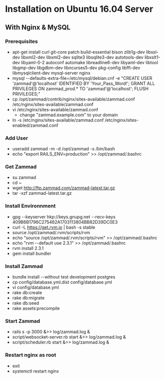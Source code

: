# Installation on Ubuntu 16.04 Server
## With Nginx & MySQL

### Prerequisites
* apt-get install curl git-core patch build-essential bison zlib1g-dev libssl-dev libxml2-dev libxml2-dev sqlite3 libsqlite3-dev autotools-dev libxslt1-dev libyaml-0-2 autoconf automake libreadline6-dev libyaml-dev libtool libgmp-dev libgdbm-dev libncurses5-dev pkg-config libffi-dev libmysqlclient-dev mysql-server nginx
* mysql --defaults-extra-file=/etc/mysql/debian.cnf -e "CREATE USER 'zammad'@'localhost' IDENTIFIED BY 'Your_Pass_Word!'; GRANT ALL PRIVILEGES ON zammad_prod.* TO 'zammad'@'localhost'; FLUSH PRIVILEGES;"
* cp /opt/zammad/contrib/nginx/sites-available/zammad.conf /etc/nginx/sites-available/zammad.conf
* vi /etc/nginx/sites-available/zammad.conf
  * change "zammad.example.com" to your domain
* ln -s /etc/nginx/sites-available/zammad.conf /etc/nginx/sites-enabled/zammad.conf

### Add User
* useradd zammad -m -d /opt/zammad -s /bin/bash
* echo "export RAILS_ENV=production" >> /opt/zammad/.bashrc

### Get Zammad
* su zammad
* cd ~
* wget http://ftp.zammad.com/zammad-latest.tar.gz
* tar -xzf zammad-latest.tar.gz

### Install Environnment
* gpg --keyserver hkp://keys.gnupg.net --recv-keys 409B6B1796C275462A1703113804BB82D39DC0E3
* curl -L https://get.rvm.io | bash -s stable
* source /opt/zammad/.rvm/scripts/rvm
* echo "source /opt/zammad/.rvm/scripts/rvm" >> /opt/zammad/.bashrc
* echo "rvm --default use 2.3.1" >> /opt/zammad/.bashrc
* rvm install 2.3.1
* gem install bundler

### Install Zammad
* bundle install --without test development postgres
* cp config/database.yml.dist config/database.yml
* vi config/database.yml
* rake db:create
* rake db:migrate
* rake db:seed
* rake assets:precompile

### Start Zammad
* rails s -p 3000 &>> log/zammad.log &
* script/websocket-server.rb start &>> log/zammad.log &
* script/scheduler.rb start &>> log/zammad.log &

### Restart nginx as root
* exit
* systemctl restart nginx

